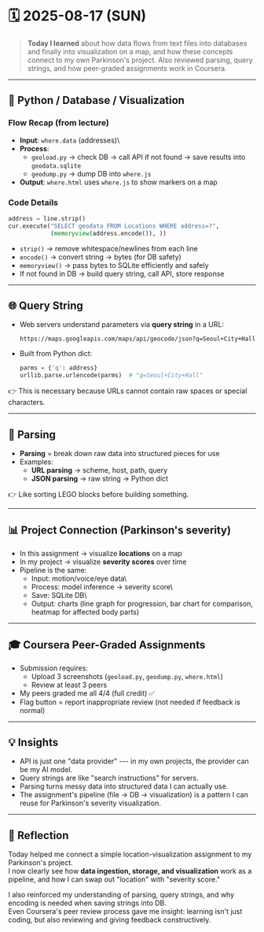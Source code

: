 # 🗓️ 2025-08-17 (SUN)

> **Today I learned** about how data flows from text files into
> databases and finally into visualization on a map, and how these
> concepts connect to my own Parkinson's project. Also reviewed parsing,
> query strings, and how peer-graded assignments work in Coursera.

------------------------------------------------------------------------

## 📘 Python / Database / Visualization

### Flow Recap (from lecture)

-   **Input**: `where.data` (addresses)\
-   **Process**:
    -   `geoload.py` → check DB → call API if not found → save results
        into `geodata.sqlite`
    -   `geodump.py` → dump DB into `where.js`
-   **Output**: `where.html` uses `where.js` to show markers on a map

### Code Details

``` python
address = line.strip()
cur.execute("SELECT geodata FROM Locations WHERE address=?", 
            (memoryview(address.encode()), ))
```

-   `strip()` → remove whitespace/newlines from each line
-   `encode()` → convert string → bytes (for DB safety)
-   `memoryview()` → pass bytes to SQLite efficiently and safely
-   If not found in DB → build query string, call API, store response

------------------------------------------------------------------------

## 🌐 Query String

-   Web servers understand parameters via **query string** in a URL:

        https://maps.googleapis.com/maps/api/geocode/json?q=Seoul+City+Hall

-   Built from Python dict:

    ``` python
    parms = {'q': address}
    urllib.parse.urlencode(parms)  # "q=Seoul+City+Hall"
    ```

👉 This is necessary because URLs cannot contain raw spaces or special
characters.

------------------------------------------------------------------------

## 🔎 Parsing

-   **Parsing** = break down raw data into structured pieces for use
-   Examples:
    -   **URL parsing** → scheme, host, path, query
    -   **JSON parsing** → raw string → Python dict

👉 Like sorting LEGO blocks before building something.

------------------------------------------------------------------------

## 📊 Project Connection (Parkinson's severity)

-   In this assignment → visualize **locations** on a map
-   In my project → visualize **severity scores** over time
-   Pipeline is the same:
    -   Input: motion/voice/eye data\
    -   Process: model inference → severity score\
    -   Save: SQLite DB\
    -   Output: charts (line graph for progression, bar chart for
        comparison, heatmap for affected body parts)

------------------------------------------------------------------------

## 🎓 Coursera Peer-Graded Assignments

-   Submission requires:
    -   Upload 3 screenshots (`geoload.py`, `geodump.py`, `where.html`)
    -   Review at least 3 peers
-   My peers graded me all 4/4 (full credit) ✅
-   Flag button = report inappropriate review (not needed if feedback is
    normal)

------------------------------------------------------------------------

## 💡 Insights

-   API is just one "data provider" --- in my own projects, the provider
    can be my AI model.
-   Query strings are like "search instructions" for servers.
-   Parsing turns messy data into structured data I can actually use.
-   The assignment's pipeline (file → DB → visualization) is a pattern I
    can reuse for Parkinson's severity visualization.

------------------------------------------------------------------------

## 📝 Reflection

Today helped me connect a simple location-visualization assignment to my
Parkinson's project.\
I now clearly see how **data ingestion, storage, and visualization**
work as a pipeline, and how I can swap out "location" with "severity
score."

I also reinforced my understanding of parsing, query strings, and why
encoding is needed when saving strings into DB.\
Even Coursera's peer review process gave me insight: learning isn't just
coding, but also reviewing and giving feedback constructively.

